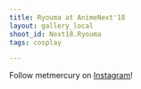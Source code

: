 ```yaml
---
title: Ryouma at AnimeNext'18
layout: gallery_local
shoot_id: Next18.Ryouma
tags: cosplay

---
```


Follow metmercury on [Instagram](https://www.instagram.com/metmercury)!

